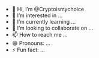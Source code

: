 - 👋 Hi, I’m @Cryptoismychoice
- 👀 I’m interested in ...
- 🌱 I’m currently learning ...
- 💞️ I’m looking to collaborate on ...
- 📫 How to reach me ...
- 😄 Pronouns: ...
- ⚡ Fun fact: ...

<!---
Cryptoismychoice/Cryptoismychoice is a ✨ special ✨ repository because its `README.md` (this file) appears on your GitHub profile.
You can click the Preview link to take a look at your changes.
--->
